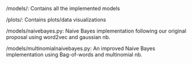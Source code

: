 /models/: Contains all the implemented models

/plots/: Contains plots/data visualizations

/models/naivebayes.py: Naive Bayes implementation following our original proposal using word2vec and gaussian nb.

/models/multinomialnaivebayes.py: An improved Naive Bayes implementation using Bag-of-words and multinomial nb.
